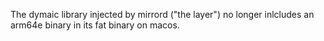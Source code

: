 The dymaic library injected by mirrord ("the layer") no longer inlcludes an arm64e binary in its fat binary on macos.

